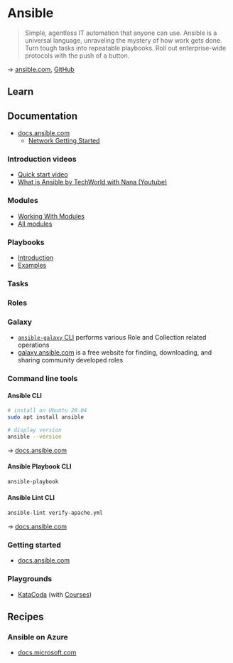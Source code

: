 # Ansible

> Simple, agentless IT automation that anyone can use. Ansible is a universal language, unraveling the mystery of how work gets done. Turn tough tasks into repeatable playbooks. Roll out enterprise-wide protocols with the push of a button.

→ [ansible.com](https://www.ansible.com/), [GitHub](https://github.com/ansible/ansible)
    
## Learn

## Documentation

* [docs.ansible.com](https://docs.ansible.com/ansible/latest/index.html)
  * [Network Getting Started](https://docs.ansible.com/ansible/latest/network/getting_started/index.html)

### Introduction videos

* [Quick start video](https://www.ansible.com/resources/videos/quick-start-video)
* [What is Ansible by TechWorld with Nana (Youtube)](https://www.youtube.com/watch?v=1id6ERvfozo)

### Modules

* [Working With Modules](https://docs.ansible.com/ansible/latest/user_guide/modules.html)
* [All modules](https://docs.ansible.com/ansible/2.9/modules/list_of_all_modules.html)

### Playbooks

* [Introduction](https://docs.ansible.com/ansible/latest/user_guide/playbooks_intro.html)
* [Examples](https://github.com/ansible/ansible-examples)

### Tasks

### Roles

### Galaxy

* [`ansible-galaxy` CLI](https://docs.ansible.com/ansible/latest/cli/ansible-galaxy.html) performs various Role and Collection related operations
* [galaxy.ansible.com](https://galaxy.ansible.com/) is a free website for finding, downloading, and sharing community developed roles

### Command line tools

#### Ansible CLI

```bash
# install on Ubuntu 20.04
sudo apt install ansible

# display version
ansible --version
```

&rarr; [docs.ansible.com](https://docs.ansible.com/ansible/latest/cli/ansible.html)

#### Ansible Playbook CLI

```bash
ansible-playbook
```

#### Ansible Lint CLI


```bash
ansible-lint verify-apache.yml
```

&rarr; [docs.ansible.com](https://docs.ansible.com/ansible-lint/index.html)
 
### Getting started

* [docs.ansible.com](https://docs.ansible.com/ansible/latest/user_guide/index.html#getting-started)

### Playgrounds

* [KataCoda](https://www.katacoda.com/courses/ansible/playground) (with [Courses](https://www.katacoda.com/courses/ansible))

## Recipes

### Ansible on Azure

* [docs.microsoft.com](https://docs.microsoft.com/en-us/azure/developer/ansible/)
